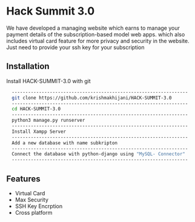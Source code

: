 # Hack Summit 3.0

We have developed a managing website which earns to manage your payment details of the subscription-based model web apps.
which also includes virtual card feature for more privacy and security in the website.
Just need to provide your ssh key for your subscription


## Installation

Install HACK-SUMMIT-3.0 with git

```bash
  -----------------------------------------------------------------
  git clone https://github.com/krishmakhijani/HACK-SUMMIT-3.0
  -----------------------------------------------------------------
  cd HACK-SUMMIT-3.0
  -----------------------------------------------------------------
  python3 manage.py runserver
  -----------------------------------------------------------------
  Install Xampp Server
  -----------------------------------------------------------------
  Add a new database with name subkripton
  -----------------------------------------------------------------
  Connect the database with python-django using "MySQL- Connector"
  -----------------------------------------------------------------
```
    
## Features

- Virtual Card
- Max Security
- SSH Key Encrption
- Cross platform
